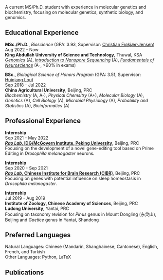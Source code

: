 A current MS/Ph.D. student with experience in molecular genetics and biochemistry, focusing on molecular genetics, synthetic biology, and genomics.

## Educational Experience
**MSc./Ph.D.**, _Bioscience_ (GPA: 3.93, Supervisor: [Christian Frøkjær-Jensen](mailto:christianfj@gmail.com))\
Aug 2022 - Now\
**King Abdullah University of Science and Technology**, Thuwal, KSA\
[_Genomics_](mailto:simon.krattinger@kaust.edu.sa) (A), [_Introduction to Nanopore Sequencing_](mailto:mo.li@kaust.edu.sa) (A), [_Fundamentals of Neuroscience_](mailto:leena.ibrahim@kaust.edu.sa) (A-, >90% in exams)

**BSc.**, _Biological Science of Honors Program_ (GPA: 3.51, Supervisor: [Huiqiang Lou](mailto:lou@cau.edu.cn))\
Sep 2018 - Jul 2022\
**China Agricultural University**, Beijing, PRC\
_Biochemistry_ (A, A-), _Physical Chemsitry_ (A+), _Molecular Biology_ (A), _Genetics_ (A), _Cell Biology_ (A), _Microbial Physiology_ (A), _Probability and Statistics_ (A), _Bioinformatics_ (A)

## Professional Experience
**Internship**\
Sep 2021 - May 2022\
**[_Rao Lab_, IDG/McGovern Institute, Peking University](https://mgv.pku.edu.cn/english/people/lbd/PrincipalInvestigator1/360555.htm)**, Beijing, PRC\
Focusing on the development of a novel gene-editing tool based on Prime Editing in _Drosophila melanogaster_ neurons.

**Internship**\
Sep 2020 - Sep 2021\
**[_Rao Lab_, Chinese Institute for Brain Research (CIBR)](https://www.cibr.ac.cn/science/team/detail/401?language=en)**, Beijing, PRC\
Focusing on genes with potential influence on sleep homeostasis in _Drosophila melanogaster_.

**Internship**\
Jul 2019 - Aug 2019\
**Institute of Zoology, Chinese Academy of Sciences**, Beijing, PRC\
**Ludong University**, Yantai, PRC\
Focusing on taxonomy revision for _Pinus_ genus in Mount Dongling (东灵山), Beijing and _Gaetice_ genus in Yantai, Shandong

## Preferred Languages
Natural Languages: Chinese (Mandarin, Shanghainese, Cantonese), English, French, and Turkish\
Other Languages: Python, LaTeX

## Publications
